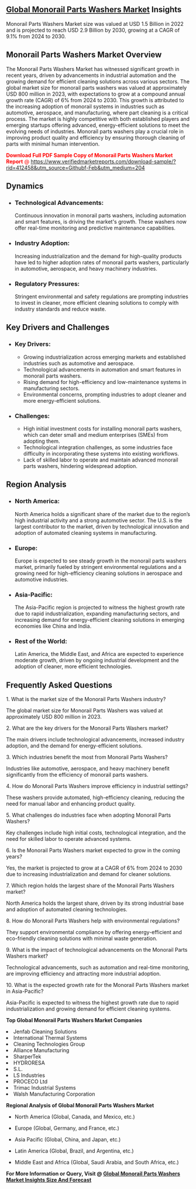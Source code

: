 <h2><a href="https://www.verifiedmarketreports.com/download-sample/?rid=412458&amp;utm_source=Githubf&amp;utm_medium=204" target="_blank">Global Monorail Parts Washers Market</a> Insights</h2><p>Monorail Parts Washers Market size was valued at USD 1.5 Billion in 2022 and is projected to reach USD 2.9 Billion by 2030, growing at a CAGR of 9.1% from 2024 to 2030.</p><p> <h2>Monorail Parts Washers Market Overview</h2> <p>The Monorail Parts Washers Market has witnessed significant growth in recent years, driven by advancements in industrial automation and the growing demand for efficient cleaning solutions across various sectors. The global market size for monorail parts washers was valued at approximately USD 800 million in 2023, with expectations to grow at a compound annual growth rate (CAGR) of 6% from 2024 to 2030. This growth is attributed to the increasing adoption of monorail systems in industries such as automotive, aerospace, and manufacturing, where part cleaning is a critical process. The market is highly competitive with both established players and emerging startups offering advanced, energy-efficient solutions to meet the evolving needs of industries. Monorail parts washers play a crucial role in improving product quality and efficiency by ensuring thorough cleaning of parts with minimal human intervention.</p> <p><p><span class=""><span style="color: #ff0000;"><strong>Download Full PDF Sample Copy of Monorail Parts Washers Market Report</strong> @ </span><a href="https://www.verifiedmarketreports.com/download-sample/?rid=412458&amp;utm_source=Githubf-Feb&amp;utm_medium=204" target="_blank">https://www.verifiedmarketreports.com/download-sample/?rid=412458&amp;utm_source=Githubf-Feb&amp;utm_medium=204</a></span></p></p> <h2>Dynamics</h2> <ul> <li><h3>Technological Advancements:</h3> Continuous innovation in monorail parts washers, including automation and smart features, is driving the market's growth. These washers now offer real-time monitoring and predictive maintenance capabilities.</li> <li><h3>Industry Adoption:</h3> Increasing industrialization and the demand for high-quality products have led to higher adoption rates of monorail parts washers, particularly in automotive, aerospace, and heavy machinery industries.</li> <li><h3>Regulatory Pressures:</h3> Stringent environmental and safety regulations are prompting industries to invest in cleaner, more efficient cleaning solutions to comply with industry standards and reduce waste.</li> </ul> <h2>Key Drivers and Challenges</h2> <ul> <li><h3>Key Drivers:</h3> <ul> <li>Growing industrialization across emerging markets and established industries such as automotive and aerospace.</li> <li>Technological advancements in automation and smart features in monorail parts washers.</li> <li>Rising demand for high-efficiency and low-maintenance systems in manufacturing sectors.</li> <li>Environmental concerns, prompting industries to adopt cleaner and more energy-efficient solutions.</li> </ul> </li> <li><h3>Challenges:</h3> <ul> <li>High initial investment costs for installing monorail parts washers, which can deter small and medium enterprises (SMEs) from adopting them.</li> <li>Technological integration challenges, as some industries face difficulty in incorporating these systems into existing workflows.</li> <li>Lack of skilled labor to operate and maintain advanced monorail parts washers, hindering widespread adoption.</li> </ul> </li> </ul> <h2>Region Analysis</h2> <ul> <li><h3>North America:</h3> North America holds a significant share of the market due to the region’s high industrial activity and a strong automotive sector. The U.S. is the largest contributor to the market, driven by technological innovation and adoption of automated cleaning systems in manufacturing.</li> <li><h3>Europe:</h3> Europe is expected to see steady growth in the monorail parts washers market, primarily fueled by stringent environmental regulations and a growing need for high-efficiency cleaning solutions in aerospace and automotive industries.</li> <li><h3>Asia-Pacific:</h3> The Asia-Pacific region is projected to witness the highest growth rate due to rapid industrialization, expanding manufacturing sectors, and increasing demand for energy-efficient cleaning solutions in emerging economies like China and India.</li> <li><h3>Rest of the World:</h3> Latin America, the Middle East, and Africa are expected to experience moderate growth, driven by ongoing industrial development and the adoption of cleaner, more efficient technologies.</li> </ul> <h2>Frequently Asked Questions</h2> <p>1. What is the market size of the Monorail Parts Washers industry?</p> <p>The global market size for Monorail Parts Washers was valued at approximately USD 800 million in 2023.</p> <p>2. What are the key drivers for the Monorail Parts Washers market?</p> <p>The main drivers include technological advancements, increased industry adoption, and the demand for energy-efficient solutions.</p> <p>3. Which industries benefit the most from Monorail Parts Washers?</p> <p>Industries like automotive, aerospace, and heavy machinery benefit significantly from the efficiency of monorail parts washers.</p> <p>4. How do Monorail Parts Washers improve efficiency in industrial settings?</p> <p>These washers provide automated, high-efficiency cleaning, reducing the need for manual labor and enhancing product quality.</p> <p>5. What challenges do industries face when adopting Monorail Parts Washers?</p> <p>Key challenges include high initial costs, technological integration, and the need for skilled labor to operate advanced systems.</p> <p>6. Is the Monorail Parts Washers market expected to grow in the coming years?</p> <p>Yes, the market is projected to grow at a CAGR of 6% from 2024 to 2030 due to increasing industrialization and demand for cleaner solutions.</p> <p>7. Which region holds the largest share of the Monorail Parts Washers market?</p> <p>North America holds the largest share, driven by its strong industrial base and adoption of automated cleaning technologies.</p> <p>8. How do Monorail Parts Washers help with environmental regulations?</p> <p>They support environmental compliance by offering energy-efficient and eco-friendly cleaning solutions with minimal waste generation.</p> <p>9. What is the impact of technological advancements on the Monorail Parts Washers market?</p> <p>Technological advancements, such as automation and real-time monitoring, are improving efficiency and attracting more industrial adoption.</p> <p>10. What is the expected growth rate for the Monorail Parts Washers market in Asia-Pacific?</p> <p>Asia-Pacific is expected to witness the highest growth rate due to rapid industrialization and growing demand for efficient cleaning systems.</p> </p><p><strong>Top Global Monorail Parts Washers Market Companies</strong></p><div data-test-id=""><p><li>Jenfab Cleaning Solutions</li><li> International Thermal Systems</li><li> Cleaning Technologies Group</li><li> Alliance Manufacturing</li><li> SharperTek</li><li> HYDRORESA</li><li> S.L.</li><li> LS Industries</li><li> PROCECO Ltd</li><li> Trimac Industrial Systems</li><li> Walsh Manufacturing Corporation</li></p><div><strong>Regional Analysis of&nbsp;Global Monorail Parts Washers Market</strong></div><ul><li dir="ltr"><p dir="ltr">North America&nbsp;(Global, Canada, and Mexico, etc.)</p></li><li dir="ltr"><p dir="ltr">Europe (Global, Germany, and France, etc.)</p></li><li dir="ltr"><p dir="ltr">Asia Pacific&nbsp;(Global, China, and Japan, etc.)</p></li><li dir="ltr"><p dir="ltr">Latin America&nbsp;(Global, Brazil, and Argentina, etc.)</p></li><li dir="ltr">Middle East and Africa&nbsp;(Global, Saudi Arabia, and South Africa, etc.)</li></ul><p><strong>For More Information or Query, Visit @&nbsp;</strong><strong><a href="https://www.verifiedmarketreports.com/product/monorail-parts-washers-market/?utm_source=Githubf&amp;utm_medium=204" target="_blank">Global Monorail Parts Washers Market Insights Size And Forecast</a></strong></p></div>

